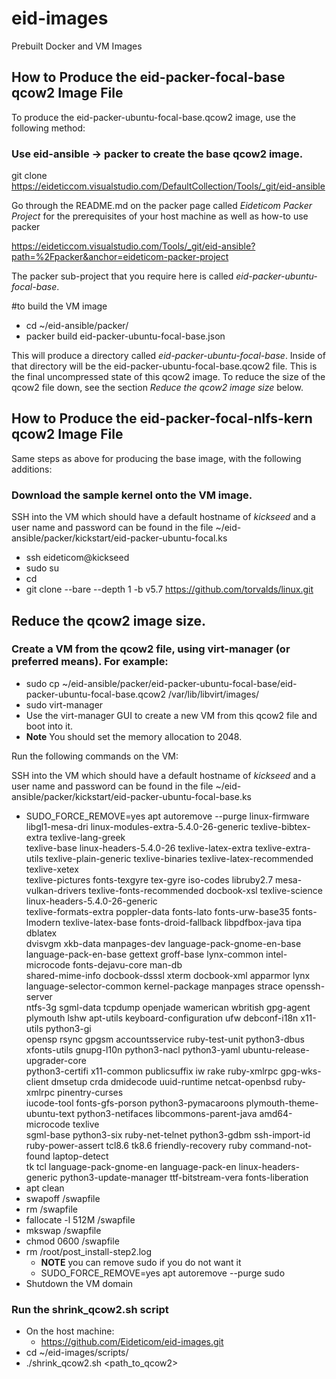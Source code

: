 # eid-images
Prebuilt Docker and VM Images

## How to Produce the eid-packer-focal-base qcow2 Image File

To produce the eid-packer-ubuntu-focal-base.qcow2 image, use the following method:
### Use eid-ansible -> packer to create the base qcow2 image.

git clone https://eideticcom.visualstudio.com/DefaultCollection/Tools/_git/eid-ansible

Go through the README.md on the packer page called *Eideticom Packer Project* for the prerequisites of your host machine as well as how-to use packer

https://eideticcom.visualstudio.com/Tools/_git/eid-ansible?path=%2Fpacker&anchor=eideticom-packer-project

The packer sub-project that you require here is called *eid-packer-ubuntu-focal-base*.

#to build the VM image
- cd ~/eid-ansible/packer/
- packer build eid-packer-ubuntu-focal-base.json

This will produce a directory called *eid-packer-ubuntu-focal-base*. Inside of that directory will be the eid-packer-ubuntu-focal-base.qcow2 file.
This is the final uncompressed state of this qcow2 image. To reduce the size of the qcow2 file down, see the section *Reduce the qcow2 image size* below.

## How to Produce the eid-packer-focal-nlfs-kern qcow2 Image File

Same steps as above for producing the base image, with the following additions:

### Download the sample kernel onto the VM image.
SSH into the VM which should have a default hostname of *kickseed* and a user name and password can be found in the file
~/eid-ansible/packer/kickstart/eid-packer-ubuntu-focal.ks

- ssh eideticom@kickseed
- sudo su
- cd
- git clone --bare --depth 1 -b v5.7 https://github.com/torvalds/linux.git

## Reduce the qcow2 image size. 

### Create a VM from the qcow2 file, using virt-manager (or preferred means). For example:
- sudo cp ~/eid-ansible/packer/eid-packer-ubuntu-focal-base/eid-packer-ubuntu-focal-base.qcow2 /var/lib/libvirt/images/
- sudo virt-manager
- Use the virt-manager GUI to create a new VM from this qcow2 file and boot into it. 
- **Note** You should set the memory allocation to 2048.

Run the following commands on the VM:

SSH into the VM which should have a default hostname of *kickseed* and a user name and password can be found in the file
~/eid-ansible/packer/kickstart/eid-packer-ubuntu-focal-base.ks

- SUDO_FORCE_REMOVE=yes apt autoremove --purge linux-firmware libgl1-mesa-dri linux-modules-extra-5.4.0-26-generic texlive-bibtex-extra texlive-lang-greek \
texlive-base linux-headers-5.4.0-26 texlive-latex-extra texlive-extra-utils texlive-plain-generic texlive-binaries texlive-latex-recommended texlive-xetex \
texlive-pictures fonts-texgyre tex-gyre iso-codes libruby2.7 mesa-vulkan-drivers texlive-fonts-recommended docbook-xsl texlive-science linux-headers-5.4.0-26-generic \
texlive-formats-extra poppler-data fonts-lato fonts-urw-base35 fonts-lmodern texlive-latex-base fonts-droid-fallback libpdfbox-java tipa dblatex \
dvisvgm xkb-data manpages-dev language-pack-gnome-en-base language-pack-en-base gettext groff-base lynx-common intel-microcode fonts-dejavu-core man-db \
shared-mime-info docbook-dsssl xterm docbook-xml apparmor lynx language-selector-common kernel-package manpages strace openssh-server \
ntfs-3g sgml-data tcpdump openjade wamerican wbritish gpg-agent plymouth lshw apt-utils keyboard-configuration ufw debconf-i18n x11-utils python3-gi \
opensp rsync gpgsm accountsservice ruby-test-unit python3-dbus xfonts-utils gnupg-l10n python3-nacl python3-yaml ubuntu-release-upgrader-core \
python3-certifi x11-common publicsuffix iw rake ruby-xmlrpc gpg-wks-client dmsetup crda dmidecode uuid-runtime netcat-openbsd ruby-xmlrpc pinentry-curses \
iucode-tool fonts-gfs-porson python3-pymacaroons plymouth-theme-ubuntu-text python3-netifaces libcommons-parent-java amd64-microcode  texlive \
sgml-base python3-six ruby-net-telnet python3-gdbm ssh-import-id ruby-power-assert tcl8.6 tk8.6 friendly-recovery ruby command-not-found laptop-detect \
tk tcl language-pack-gnome-en language-pack-en linux-headers-generic python3-update-manager ttf-bitstream-vera fonts-liberation
- apt clean
- swapoff /swapfile
- rm /swapfile
- fallocate -l 512M /swapfile
- mkswap /swapfile
- chmod 0600 /swapfile
- rm /root/post_install-step2.log
    - **NOTE** you can remove sudo if you do not want it
    - SUDO_FORCE_REMOVE=yes apt autoremove --purge sudo
- Shutdown the VM domain

### Run the shrink_qcow2.sh script
- On the host machine:
    - https://github.com/Eideticom/eid-images.git
- cd ~/eid-images/scripts/
- ./shrink_qcow2.sh <path_to_qcow2>
